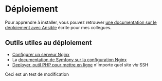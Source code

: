 # Déploiement

Pour apprendre à installer, vous pouvez retrouver [une documentation sur le déploiement avec Ansible](https://e-vinrude.drakolab.fr/cookbooks/firstTimeDeploy.html) écrite pour mes collègues.

## Outils utiles au déploiement

- [Configurer un serveur Nginx](https://e-vinrude.drakolab.fr/snippets/adminSys/nginx.html)
- La [documentation de Symfony sur la configuration Nginx](https://symfony.com/doc/current/setup/web_server_configuration.html#nginx)
- [Deployer, outil PHP pour mettre en ligne](https://deployer.org/) n'importe quel site *via* SSH


Ceci est un test de modification